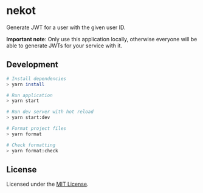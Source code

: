 # nekot

Generate JWT for a user with the given user ID.

**Important note**: Only use this application locally, otherwise everyone will be able to generate JWTs for your service with it.

## Development

```sh
# Install dependencies
> yarn install

# Run application
> yarn start

# Run dev server with hot reload
> yarn start:dev

# Format project files
> yarn format

# Check formatting
> yarn format:check
```

## License

Licensed under the [MIT License](LICENSE).
